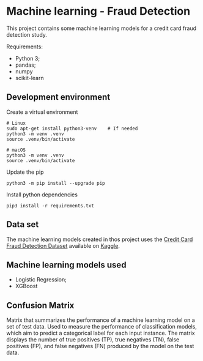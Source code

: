 # Machine learning - Fraud Detection
This project contains some machine learning models for a credit card fraud detection study.

Requirements:

* Python 3;
* pandas;
* numpy
* scikit-learn

## Development environment
Create a virtual environment

```shell
# Linux
sudo apt-get install python3-venv    # If needed
python3 -m venv .venv
source .venv/bin/activate

# macOS
python3 -m venv .venv
source .venv/bin/activate
```

Update the pip
```shell
python3 -m pip install --upgrade pip
```

Install python dependencies
```shell
pip3 install -r requirements.txt
```

## Data set

The machine learning models created in thos project uses the [Credit Card Fraud Detection Dataset](https://www.kaggle.com/datasets/mlg-ulb/creditcardfraud) available on [Kaggle](https://www.kaggle.com/).

## Machine learning models used

* Logistic Regression;
* XGBoost

## Confusion Matrix

Matrix that summarizes the performance of a machine learning model on a set of test data.
Used to measure the performance of classification models, which aim to predict a categorical label for each input instance. The matrix displays the number of true positives (TP), true negatives (TN), false positives (FP), and false negatives (FN) produced by the model on the test data.
